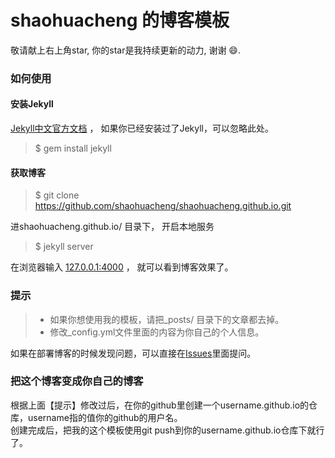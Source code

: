 # shaohuacheng 的博客模板    

敬请献上右上角star, 你的star是我持续更新的动力, 谢谢 😄.


### 如何使用

#### 安装Jekyll

[Jekyll中文官方文档](http://jekyll.bootcss.com/) ， 如果你已经安装过了Jekyll，可以忽略此处。

> $ gem install jekyll

#### 获取博客

> $ git clone https://github.com/shaohuacheng/shaohuacheng.github.io.git


进shaohuacheng.github.io/ 目录下， 开启本地服务 

> $ jekyll server

在浏览器输入 [127.0.0.1:4000](127.0.0.1:4000) ， 就可以看到博客效果了。


### 提示

>* 如果你想使用我的模板，请把_posts/ 目录下的文章都去掉。
>* 修改_config.yml文件里面的内容为你自己的个人信息。

如果在部署博客的时候发现问题，可以直接在[Issues](https://github.com/shaohuacheng/shaohuacheng.github.io/issues)里面提问。        


### 把这个博客变成你自己的博客

根据上面【提示】修改过后，在你的github里创建一个username.github.io的仓库，username指的值你的github的用户名。      
创建完成后，把我的这个模板使用git push到你的username.github.io仓库下就行了。

